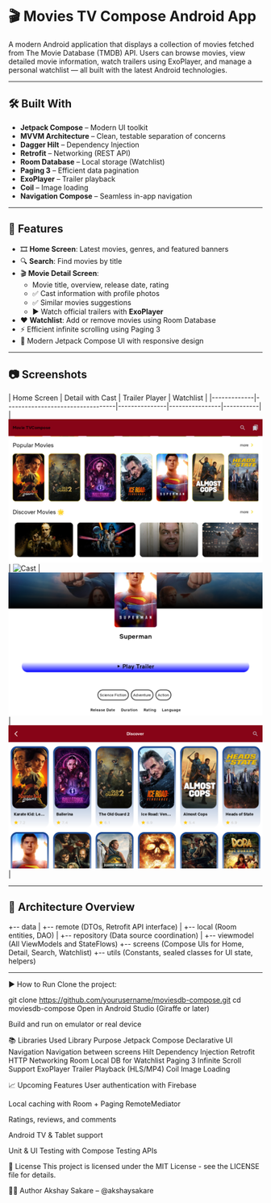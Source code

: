 # 🎬 Movies TV Compose Android App

A modern Android application that displays a collection of movies fetched from The Movie Database (TMDB) API. Users can browse movies, view detailed movie information, watch trailers using ExoPlayer, and manage a personal watchlist — all built with the latest Android technologies.

---

## 🛠️ Built With

- **Jetpack Compose** – Modern UI toolkit
- **MVVM Architecture** – Clean, testable separation of concerns
- **Dagger Hilt** – Dependency Injection
- **Retrofit** – Networking (REST API)
- **Room Database** – Local storage (Watchlist)
- **Paging 3** – Efficient data pagination
- **ExoPlayer** – Trailer playback
- **Coil** – Image loading
- **Navigation Compose** – Seamless in-app navigation

---

## 📸 Features

- 🎞️ **Home Screen**: Latest movies, genres, and featured banners
- 🔍 **Search**: Find movies by title
- 🎬 **Movie Detail Screen**:
    - Movie title, overview, release date, rating
    - ✅ Cast information with profile photos
    - ✅ Similar movies suggestions
    - ▶️ Watch official trailers with **ExoPlayer**
- ❤️ **Watchlist**: Add or remove movies using Room Database
- ⚡ Efficient infinite scrolling using Paging 3
- 🎨 Modern Jetpack Compose UI with responsive design

---

## 📷 Screenshots

| Home Screen | Detail with Cast                 | Trailer Player | Watchlist |
|-------------|----------------------------------|---------------|----------------|-----------|
| ![Home](screenshots/home.png) | ![Cast](screenshots/detail2.png) | ![Trailer](screenshots/detail1.png) | ![Watchlist](screenshots/screen2.png) |

---

## 🧩 Architecture Overview

+-- data
| +-- remote (DTOs, Retrofit API interface)
| +-- local (Room entities, DAO)
| +-- repository (Data source coordination)
|
+-- viewmodel (All ViewModels and StateFlows)
+-- screens (Compose UIs for Home, Detail, Search, Watchlist)
+-- utils (Constants, sealed classes for UI state, helpers)


---


▶️ How to Run
Clone the project:

git clone https://github.com/yourusername/moviesdb-compose.git
cd moviesdb-compose
Open in Android Studio (Giraffe or later)

Build and run on emulator or real device

📚 Libraries Used
Library	Purpose
Jetpack Compose	Declarative UI
Navigation	Navigation between screens
Hilt	Dependency Injection
Retrofit	HTTP Networking
Room	Local DB for Watchlist
Paging 3	Infinite Scroll Support
ExoPlayer	Trailer Playback (HLS/MP4)
Coil	Image Loading

📈 Upcoming Features
User authentication with Firebase

Local caching with Room + Paging RemoteMediator

Ratings, reviews, and comments

Android TV & Tablet support

Unit & UI Testing with Compose Testing APIs

📄 License
This project is licensed under the MIT License - see the LICENSE file for details.

🙋‍♂️ Author
Akshay Sakare – @akshaysakare

